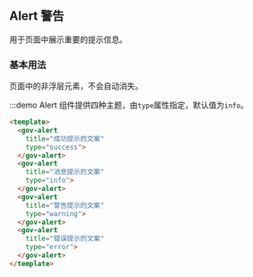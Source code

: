 <!--
 * @Author: your name
 * @Date: 2020-11-16 11:29:42
 * @LastEditTime: 2020-11-16 13:57:42
 * @LastEditors: Please set LastEditors
 * @Description: In User Settings Edit
 * @FilePath: /uf-ui/Users/liwenzhi/worksapce/yonyou/gov-cw-design-vue/examples/docs/alert.md
-->

## Alert 警告

用于页面中展示重要的提示信息。

### 基本用法

页面中的非浮层元素，不会自动消失。

:::demo Alert 组件提供四种主题，由`type`属性指定，默认值为`info`。
```html
<template>
  <gov-alert
    title="成功提示的文案"
    type="success">
  </gov-alert>
  <gov-alert
    title="消息提示的文案"
    type="info">
  </gov-alert>
  <gov-alert
    title="警告提示的文案"
    type="warning">
  </gov-alert>
  <gov-alert
    title="错误提示的文案"
    type="error">
  </gov-alert>
</template>
```

<!--
### 文字居中

使用 `center` 属性让文字水平居中。

:::demo
```html
<template>
  <gov-alert
    title="成功提示的文案"
    type="success"
    center
    show-icon>
  </gov-alert>
  <gov-alert
    title="消息提示的文案"
    type="info"
    center
    show-icon>
  </gov-alert>
  <gov-alert
    title="警告提示的文案"
    type="warning"
    center
    show-icon>
  </gov-alert>
  <gov-alert
    title="错误提示的文案"
    type="error"
    center
    show-icon>
  </gov-alert>
</template>
```
:::

### 带有辅助性文字介绍

包含标题和内容，解释更详细的警告。

:::demo 除了必填的`title`属性外，你可以设置`description`属性来帮助你更好地介绍，我们称之为辅助性文字。辅助性文字只能存放单行文本，会自动换行显示。
```html
<template>
  <gov-alert
    title="带辅助性文字介绍"
    type="success"
    description="这是一句绕口令：黑灰化肥会挥发发灰黑化肥挥发；灰黑化肥会挥发发黑灰化肥发挥。 黑灰化肥会挥发发灰黑化肥黑灰挥发化为灰……">
  </gov-alert>
</template>
```
:::

### 带有 icon 和辅助性文字介绍

:::demo 最后，这是一个同时具有 icon 和辅助性文字的样例。
```html
<template>
  <gov-alert
    title="成功提示的文案"
    type="success"
    description="文字说明文字说明文字说明文字说明文字说明文字说明"
    show-icon>
  </gov-alert>
  <gov-alert
    title="消息提示的文案"
    type="info"
    description="文字说明文字说明文字说明文字说明文字说明文字说明"
    show-icon>
  </gov-alert>
  <gov-alert
    title="警告提示的文案"
    type="warning"
    description="文字说明文字说明文字说明文字说明文字说明文字说明"
    show-icon>
  </gov-alert>
  <gov-alert
    title="错误提示的文案"
    type="error"
    description="文字说明文字说明文字说明文字说明文字说明文字说明"
    show-icon>
  </gov-alert>
</template>
```
:::

### Attributes
| 参数      | 说明          | 类型      | 可选值                           | 默认值  |
|---------- |-------------- |---------- |--------------------------------  |-------- |
| title     | 标题           | string | — | — |
| type | 主题 | string | success/warning/info/error | info |
| description | 辅助性文字。也可通过默认 slot 传入 | string | — | — |
| closable | 是否可关闭 | boolean | — | true |
| center | 文字是否居中 | boolean | — | true |
| close-text | 关闭按钮自定义文本 | string | — | — |
| show-icon | 是否显示图标 | boolean | — | false |
| effect | 选择提供的主题 | string | light/dark | light |

### Slot

| Name | Description |
|------|--------|
| — | 描述 |
| title | 标题的内容 |

### Events
| 事件名称 | 说明 | 回调参数 |
|---------- |-------- |---------- |
| close | 关闭alert时触发的事件 | — | -->
